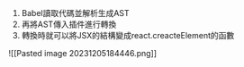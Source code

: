 1. Babel讀取代碼並解析生成AST
2. 再將AST傳入插件進行轉換
3. 轉換時就可以將JSX的結構變成react.creacteElement的函數

![[Pasted image 20231205184446.png]]